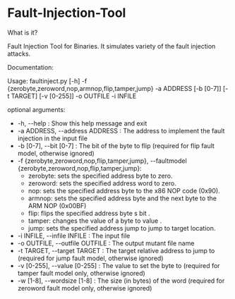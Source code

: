 # Fault-Injection-Tool
             

What is it?

Fault Injection Tool for Binaries. It simulates variety of the fault injection attacks. 

Documentation:

Usage:	faultinject.py [-h] -f {zerobyte,zeroword,nop,armnop,flip,tamper,jump} -a ADDRESS [-b [0-7]] [-t TARGET] [-v [0-255]] -o OUTFILE -i INFILE 

optional arguments: 

- -h, --help            : Show this help message and exit
- -a ADDRESS, --address ADDRESS : The address to implement the fault injection in the input file
- -b [0-7], --bit [0-7] : The bit of the byte to flip (required for flip fault model, otherwise ignored)
- -f {zerobyte,zeroword,nop,flip,tamper,jump}, --faultmodel {zerobyte,zeroword,nop,flip,tamper,jump}:
   - zerobyte: sets the specified  address  byte to zero.
   - zeroword: sets the specified  address  word to zero.
   - nop: sets the specified  address  byte to the x86 NOP code (0x90).
   - armnop: sets the specified address byte and the next byte to the ARM NOP (0x00BF)
   - flip: flips the specified  address  byte s  bit .
   - tamper: changes the value of a byte to  value .
   - jump: sets the specified  address  jump to jump to  target  location.
- -i INFILE, --infile INFILE : The input file
- -o OUTFILE, --outfile OUTFILE : The output mutant file name
- -t TARGET, --target TARGET :  The target relative address to jump to (required for jump fault model, otherwise ignored)
- -v [0-255], --value [0-255] : The value to set the byte to (required for tamper fault model only, otherwise ignored)
- -w [1-8], --wordsize [1-8] : The size (in bytes) of the word (required for zeroword fault model only, otherwise ignored)

